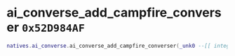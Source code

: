 # ai_converse_add_campfire_converser `0x52D984AF`

```lua
natives.ai_converse.ai_converse_add_campfire_converser(_unk0 --[[ integer ]])
```